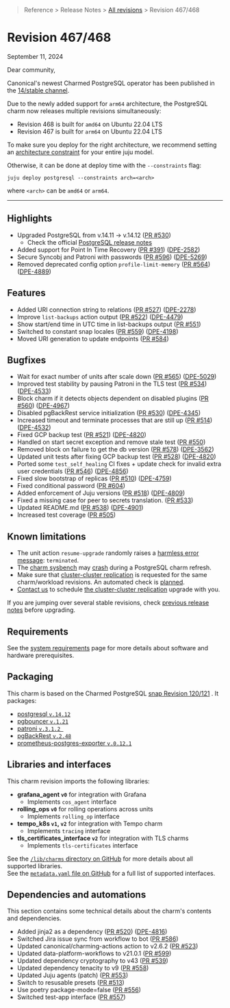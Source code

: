 >Reference > Release Notes > [All revisions] > Revision 467/468

# Revision 467/468
September 11, 2024

Dear community,

Canonical's newest Charmed PostgreSQL operator has been published in the [14/stable channel].

Due to the newly added support for `arm64` architecture, the PostgreSQL charm now releases multiple revisions simultaneously:
* Revision 468 is built for `amd64` on Ubuntu 22.04 LTS
* Revision 467 is built for `arm64` on Ubuntu 22.04 LTS

To make sure you deploy for the right architecture, we recommend setting an [architecture constraint](https://juju.is/docs/juju/constraint#heading--arch) for your entire juju model.

Otherwise, it can be done at deploy time with the `--constraints` flag:
```shell
juju deploy postgresql --constraints arch=<arch> 
```
where `<arch>` can be `amd64` or `arm64`.

---

## Highlights 
* Upgraded PostgreSQL from v.14.11 → v.14.12 ([PR #530](https://github.com/canonical/postgresql-operator/pull/530))
  * Check the official [PostgreSQL release notes](https://www.postgresql.org/docs/release/14.12/)
* Added support for Point In Time Recovery ([PR #391](https://github.com/canonical/postgresql-operator/pull/391)) ([DPE-2582](https://warthogs.atlassian.net/browse/DPE-2582))
* Secure Syncobj and Patroni with passwords ([PR #596](https://github.com/canonical/postgresql-operator/pull/596)) ([DPE-5269](https://warthogs.atlassian.net/browse/DPE-5269))
* Removed deprecated config option `profile-limit-memory` ([PR #564](https://github.com/canonical/postgresql-operator/pull/564)) ([DPE-4889](https://warthogs.atlassian.net/browse/DPE-4889))

## Features 

* Added URI connection string to relations ([PR #527](https://github.com/canonical/postgresql-operator/pull/527)) ([DPE-2278](https://warthogs.atlassian.net/browse/DPE-2278))
* Improve `list-backups` action output ([PR #522](https://github.com/canonical/postgresql-operator/pull/522)) ([DPE-4479](https://warthogs.atlassian.net/browse/DPE-4479))
* Show start/end time in UTC time in list-backups output ([PR #551](https://github.com/canonical/postgresql-operator/pull/551))
* Switched to constant snap locales ([PR #559](https://github.com/canonical/postgresql-operator/pull/559)) ([DPE-4198](https://warthogs.atlassian.net/browse/DPE-4198))
* Moved URI generation to update endpoints ([PR #584](https://github.com/canonical/postgresql-operator/pull/584))

## Bugfixes

* Wait for exact number of units after scale down ([PR #565](https://github.com/canonical/postgresql-operator/pull/565)) ([DPE-5029](https://warthogs.atlassian.net/browse/DPE-5029))
* Improved test stability by pausing Patroni in the TLS test ([PR #534](https://github.com/canonical/postgresql-operator/pull/534)) ([DPE-4533](https://warthogs.atlassian.net/browse/DPE-4533))
* Block charm if it detects objects dependent on disabled plugins ([PR #560](https://github.com/canonical/postgresql-operator/pull/560)) ([DPE-4967](https://warthogs.atlassian.net/browse/DPE-4967))
* Disabled pgBackRest service initialization ([PR #530](https://github.com/canonical/postgresql-operator/pull/530)) ([DPE-4345](https://warthogs.atlassian.net/browse/DPE-4345))
* Increased timeout and terminate processes that are still up ([PR #514](https://github.com/canonical/postgresql-operator/pull/514)) ([DPE-4532](https://warthogs.atlassian.net/browse/DPE-4532))
* Fixed GCP backup test ([PR #521](https://github.com/canonical/postgresql-operator/pull/521)) ([DPE-4820](https://warthogs.atlassian.net/browse/DPE-4820))
* Handled on start secret exception and remove stale test ([PR #550](https://github.com/canonical/postgresql-operator/pull/550))
* Removed block on failure to get the db version ([PR #578](https://github.com/canonical/postgresql-operator/pull/578)) ([DPE-3562](https://warthogs.atlassian.net/browse/DPE-3562))
* Updated unit tests after fixing GCP backup test ([PR #528](https://github.com/canonical/postgresql-operator/pull/528)) ([DPE-4820](https://warthogs.atlassian.net/browse/DPE-4820))
* Ported some `test_self_healing` CI fixes + update check for invalid extra user credentials ([PR #546](https://github.com/canonical/postgresql-operator/pull/546)) ([DPE-4856](https://warthogs.atlassian.net/browse/DPE-4856))
* Fixed slow bootstrap of replicas ([PR #510](https://github.com/canonical/postgresql-operator/pull/510)) ([DPE-4759](https://warthogs.atlassian.net/browse/DPE-4759))
* Fixed conditional password ([PR #604](https://github.com/canonical/postgresql-operator/pull/604))
* Added enforcement of Juju versions ([PR #518](https://github.com/canonical/postgresql-operator/pull/518)) ([DPE-4809](https://warthogs.atlassian.net/browse/DPE-4809))
* Fixed a missing case for peer to secrets translation. ([PR #533](https://github.com/canonical/postgresql-operator/pull/533))
* Updated README.md ([PR #538](https://github.com/canonical/postgresql-operator/pull/538)) ([DPE-4901](https://warthogs.atlassian.net/browse/DPE-4901))
* Increased test coverage ([PR #505](https://github.com/canonical/postgresql-operator/pull/505))

## Known limitations

 * The unit action `resume-upgrade` randomly raises a [harmless error message](https://warthogs.atlassian.net/browse/DPE-5420): `terminated`.
 * The [charm sysbench](https://charmhub.io/sysbench) may [crash](https://warthogs.atlassian.net/browse/DPE-5436) during a PostgreSQL charm refresh.
 * Make sure that [cluster-cluster replication](/t/13991) is requested for the same charm/workload revisions. An automated check is [planned](https://warthogs.atlassian.net/browse/DPE-5418).
 * [Contact us](/t/11863) to schedule [the cluster-cluster replication](/t/13991) upgrade with you.

If you are jumping over several stable revisions, check [previous release notes][All revisions] before upgrading.

## Requirements
See the [system requirements] page for more details about software and hardware prerequisites.

## Packaging

This charm is based on the Charmed PostgreSQL [snap Revision 120/121] . It packages:
* [postgresql `v.14.12`]
* [pgbouncer `v.1.21`]
* [patroni `v.3.1.2 `]
* [pgBackRest `v.2.48`]
* [prometheus-postgres-exporter `v.0.12.1`]

## Libraries and interfaces
This charm revision imports the following libraries:
* **grafana_agent `v0`** for integration with Grafana 
    * Implements  `cos_agent` interface
* **rolling_ops `v0`** for rolling operations across units 
    * Implements `rolling_op` interface
* **tempo_k8s `v1`, `v2`** for integration with Tempo charm
    * Implements `tracing` interface
* **tls_certificates_interface `v2`** for integration with TLS charms
    * Implements `tls-certificates` interface

See the [`/lib/charms` directory on GitHub] for more details about all supported libraries.<br/>
See the [`metadata.yaml` file on GitHub] for a full list of supported interfaces.

## Dependencies and automations

This section contains some technical details about the charm's contents and dependencies. 

* Added jinja2 as a dependency ([PR #520](https://github.com/canonical/postgresql-operator/pull/520)) ([DPE-4816](https://warthogs.atlassian.net/browse/DPE-4816))
* Switched Jira issue sync from workflow to bot ([PR #586](https://github.com/canonical/postgresql-operator/pull/586))
* Updated canonical/charming-actions action to v2.6.2 ([PR #523](https://github.com/canonical/postgresql-operator/pull/523))
* Updated data-platform-workflows to v21.0.1 ([PR #599](https://github.com/canonical/postgresql-operator/pull/599))
* Updated dependency cryptography to v43 ([PR #539](https://github.com/canonical/postgresql-operator/pull/539))
* Updated dependency tenacity to v9 ([PR #558](https://github.com/canonical/postgresql-operator/pull/558))
* Updated Juju agents (patch) ([PR #553](https://github.com/canonical/postgresql-operator/pull/553))
* Switch to resusable presets ([PR #513](https://github.com/canonical/postgresql-operator/pull/513))
* Use poetry package-mode=false ([PR #556](https://github.com/canonical/postgresql-operator/pull/556))
* Switched test-app interface ([PR #557](https://github.com/canonical/postgresql-operator/pull/557))

<!-- Topics -->
[All revisions]: /t/11875
[system requirements]: /t/11743

<!-- GitHub -->
[`/lib/charms` directory on GitHub]: https://github.com/canonical/postgresql-operator/tree/main/lib/charms
[`metadata.yaml` file on GitHub]: https://github.com/canonical/postgresql-operator/blob/main/metadata.yaml

<!-- Charmhub -->
[14/stable channel]: https://charmhub.io/postgresql?channel=14/stable

<!-- Snap/Rock -->
[`charmed-postgresql` packaging]: https://github.com/canonical/charmed-postgresql-snap

[snap Revision 120/121]: https://github.com/canonical/charmed-postgresql-snap/releases/tag/rev121
[rock image]: ghcr.io/canonical/charmed-postgresql@sha256:7ef86a352c94e2a664f621a1cc683d7a983fd86e923d98c32b863f717cb1c173 

[postgresql `v.14.12`]: https://launchpad.net/ubuntu/+source/postgresql-14/14.12-0ubuntu0.22.04.1
[pgbouncer `v.1.21`]: https://launchpad.net/~data-platform/+archive/ubuntu/pgbouncer
[patroni `v.3.1.2 `]: https://launchpad.net/~data-platform/+archive/ubuntu/patroni
[pgBackRest `v.2.48`]: https://launchpad.net/~data-platform/+archive/ubuntu/pgbackrest
[prometheus-postgres-exporter `v.0.12.1`]: https://launchpad.net/~data-platform/+archive/ubuntu/postgres-exporter